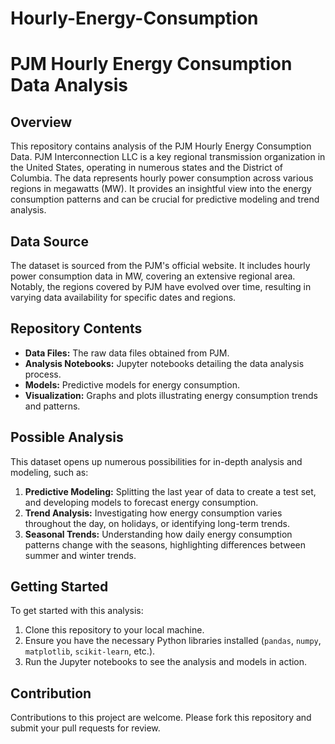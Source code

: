# Hourly-Energy-Consumption


# PJM Hourly Energy Consumption Data Analysis

## Overview
This repository contains analysis of the PJM Hourly Energy Consumption Data. PJM Interconnection LLC is a key regional transmission organization in the United States, operating in numerous states and the District of Columbia. The data represents hourly power consumption across various regions in megawatts (MW). It provides an insightful view into the energy consumption patterns and can be crucial for predictive modeling and trend analysis.

## Data Source
The dataset is sourced from the PJM's official website. It includes hourly power consumption data in MW, covering an extensive regional area. Notably, the regions covered by PJM have evolved over time, resulting in varying data availability for specific dates and regions.

## Repository Contents
- **Data Files:** The raw data files obtained from PJM.
- **Analysis Notebooks:** Jupyter notebooks detailing the data analysis process.
- **Models:** Predictive models for energy consumption.
- **Visualization:** Graphs and plots illustrating energy consumption trends and patterns.

## Possible Analysis
This dataset opens up numerous possibilities for in-depth analysis and modeling, such as:
1. **Predictive Modeling:** Splitting the last year of data to create a test set, and developing models to forecast energy consumption.
2. **Trend Analysis:** Investigating how energy consumption varies throughout the day, on holidays, or identifying long-term trends.
3. **Seasonal Trends:** Understanding how daily energy consumption patterns change with the seasons, highlighting differences between summer and winter trends.

## Getting Started
To get started with this analysis:
1. Clone this repository to your local machine.
2. Ensure you have the necessary Python libraries installed (`pandas`, `numpy`, `matplotlib`, `scikit-learn`, etc.).
3. Run the Jupyter notebooks to see the analysis and models in action.

## Contribution
Contributions to this project are welcome. Please fork this repository and submit your pull requests for review.



